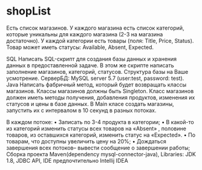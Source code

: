 # shopList
Есть список магазинов. У каждого магазина есть список категорий, которые уникальны для каждого магазина (2-3 на магазина достаточно). У каждой категории есть товары (поля: Title, Price, Status). Товар может иметь статусы: Available, Absent, Expected. 

SQL
Написать SQL-скрипт для создания базы данных и хранения данных в предоставленной задаче. В этом же скрипте написать заполнение магазинов, категорий, статусов. Структура базы на Ваше усмотрение. 
СерверБД: MySQL server 5.7 (user:test, password: test).
Java
Написать фабричный метод, который будет возвращать классы магазинов. Классы магазинов должны быть Singleton. Класс магазинов должен иметь методы получения, добавления продуктов, изменения их статусов и цены в базе данных. В  Main класе создать магазины, запустить их с интервалом в 10 секунд в разных потоках.

В каждом потоке:
• Записать по 3-4 продукта в категории;
• В какой-то из категорий изменить статусы всех товаров на «Absent» ,  половине товаров, из оставшихся категорий, изменить статус на «Expected».
• По товарам, что доступны увеличить цену на 20%;
• Дождаться завершения всех потоков– вывести сообщение о завершении работы;
Сборка проекта Maven(dependency mysql-connector-java), Libraries: JDK 1.8, JDBC API, IDE предпочтительно Intellij IDEA
